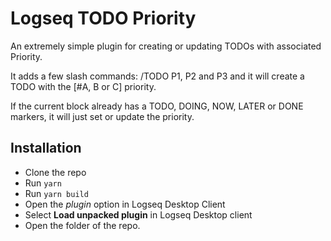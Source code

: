 # Logseq TODO Priority
An extremely simple plugin for creating or updating TODOs with associated Priority.

It adds a few slash commands: /TODO P1, P2 and P3 and it will create a TODO with the [#A, B or C] priority.

If the current block already has a TODO, DOING, NOW, LATER or DONE markers, it will just set or update the priority.

## Installation

- Clone the repo
- Run `yarn`
- Run `yarn build`
- Open the _plugin_ option in Logseq Desktop Client
- Select **Load unpacked plugin** in Logseq Desktop client
- Open the folder of the repo.
